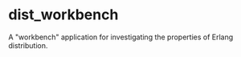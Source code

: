 # dist_workbench
A "workbench" application for investigating the properties of Erlang distribution.

